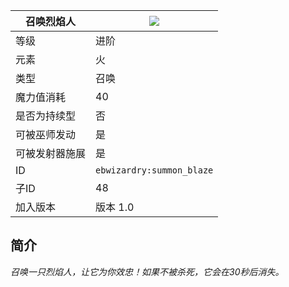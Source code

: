 | 召唤烈焰人 |![](https://github.com/Electroblob77/Wizardry/blob/1.12.2/src/main/resources/assets/ebwizardry/textures/spells/summon_blaze.png)|
|---|---|
| 等级 | 进阶 |
| 元素 | 火 |
| 类型 | 召唤 |
| 魔力值消耗 | 40 |
| 是否为持续型 | 否 |
| 可被巫师发动 | 是 |
| 可被发射器施展 | 是 |
| ID | `ebwizardry:summon_blaze` |
| 子ID | 48 |
| 加入版本 | 版本 1.0 |
## 简介
_召唤一只烈焰人，让它为你效忠！如果不被杀死，它会在30秒后消失。_
